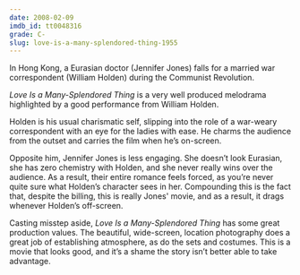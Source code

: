 ```yaml
---
date: 2008-02-09
imdb_id: tt0048316
grade: C-
slug: love-is-a-many-splendored-thing-1955
---
```


In Hong Kong, a Eurasian doctor (Jennifer Jones) falls for a married war correspondent (William Holden) during the Communist Revolution.

_Love Is a Many-Splendored Thing_ is a very well produced melodrama highlighted by a good performance from William Holden.

Holden is his usual charismatic self, slipping into the role of a war-weary correspondent with an eye for the ladies with ease. He charms the audience from the outset and carries the film when he’s on-screen.

Opposite him, Jennifer Jones is less engaging. She doesn’t look Eurasian, she has zero chemistry with Holden, and she never really wins over the audience. As a result, their entire romance feels forced, as you’re never quite sure what Holden’s character sees in her. Compounding this is the fact that, despite the billing, this is really Jones' movie, and as a result, it drags whenever Holden’s off-screen.

Casting misstep aside, _Love Is a Many-Splendored Thing_ has some great production values. The beautiful, wide-screen, location photography does a great job of establishing atmosphere, as do the sets and costumes. This is a movie that looks good, and it’s a shame the story isn’t better able to take advantage.
